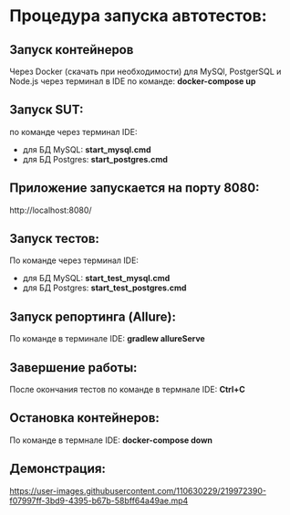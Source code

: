 # Процедура запуска автотестов:

## Запуск контейнеров

Через Docker (скачать при необходимости) для  MySQl, PostgerSQL и Node.js через терминал в IDE по команде:
 **docker-compose up** 
 
## Запуск SUT:

по команде через терминал IDE:
- для БД MySQL: **start_mysql.cmd**
- для БД Postgres: **start_postgres.cmd**
 
## Приложение запускается на порту 8080:
 http://localhost:8080/
 
## Запуск тестов:

По команде через терминал IDE:
-  для БД MySQL: **start_test_mysql.cmd**
-  для БД Postgres: **start_test_postgres.cmd**
 
## Запуск репортинга (Allure):

По команде в терминале IDE:
**gradlew allureServe**

## Завершение работы:

После окончания тестов по команде в термнале IDE:
**Ctrl+C**

## Остановка контейнеров:

По команде в термнале IDE:
**docker-compose down**

## Демонстрация:

https://user-images.githubusercontent.com/110630229/219972390-f07997ff-3bd9-4395-b67b-58bff64a49ae.mp4

